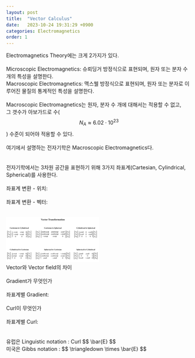 ```yaml
---
layout: post
title:  "Vector Calculus"
date:   2023-10-24 19:31:29 +0900
categories: Electromagnetics
order: 1
---
```


Electromagnetics Theory에는 크게 2가지가 있다.<br>
<br>
Microscopic Electromagnetics: 슈뢰딩거 방정식으로 표현되며, 원자 또는 분자 수 개의 특성을 설명한다.<br>
Macroscopic Electromagnetics: 맥스웰 방정식으로 표현되며, 원자 또는 분자로 이루어진 물질의 통계적인 특성을 설명한다.<br>
<br>
Macroscopic Electromagnetics는 원자, 분자 수 개에 대해서는 적용할 수 없고,<br>
그 갯수가 아보가드로 수($$N_A \approx 6.02 \cdot 10^{23}$$) 수준이 되어야 적용할 수 있다.<br>
<br>
여기에서 설명하는 전자기학은 Macroscopic Electromagnetics다.<br>
<br>
<br>
전자기학에서는 3차원 공간을 표현하기 위해 3가지 좌표계(Cartesian, Cylindrical, Spherical)를 사용한다.<br>
<br>
좌표계 변환 - 위치:<br>
<br>
좌표계 변환 - 벡터:<br>
<br>

<div style="float: left">
    <img src="/public/img/EM1.png" style="width: 50%; height: auto;" alt="my picture" />
</div>

<br>
Vector와 Vector field의 차이<br>
<br>
Gradient가 무엇인가<br>
<br>
좌표계별 Gradient:<br>
<br>
Curl이 무엇인가<br>
<br>
좌표계별 Curl:<br>
<br>



<br>
유럽은 Linguistic notation : Curl $$ \bar{E} $$<br>
미국은 Gibbs notation : $$ \triangledown  \times \bar{E} $$<br>









